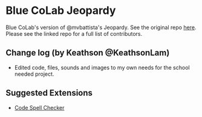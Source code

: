 # Blue CoLab Jeopardy

Blue CoLab's version of \@mvbattista's Jeopardy. See the original repo [here](https://github.com/mvbattista/jeopardy). Please see the linked repo for a full list of contributors. 

## Change log (by Keathson @KeathsonLam)
- Edited code, files, sounds and images to my own needs for the school needed project.

## Suggested Extensions
- [Code Spell Checker](https://marketplace.visualstudio.com/items?itemName=streetsidesoftware.code-spell-checker)